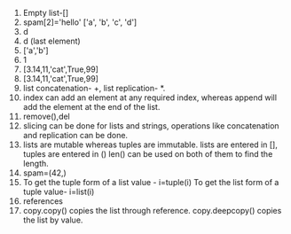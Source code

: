 1) Empty list-[]
2) spam[2]='hello'
['a', 'b', 'c', 'd']
3) d
4) d (last element)
5) ['a','b'] 
6) 1
7) [3.14,11,'cat',True,99]
8) [3.14,11,'cat',True,99]
9) list concatenation- +, list replication- *.
10) index can add an element at any required index, whereas append will add the element at the end of the list.
11) remove(),del
12) slicing can be done for lists and strings, operations like concatenation and replication can be done.
13) lists are mutable whereas tuples are immutable.
lists are entered in [], tuples are entered in ()
len() can be used on both of them to find the length.
14) spam=(42,)
15) To get the tuple form of a list value - i=tuple(i)
To get the list form of a tuple value- i=list(i)
16) references
17) copy.copy() copies the list through reference. copy.deepcopy() copies the list by value.
